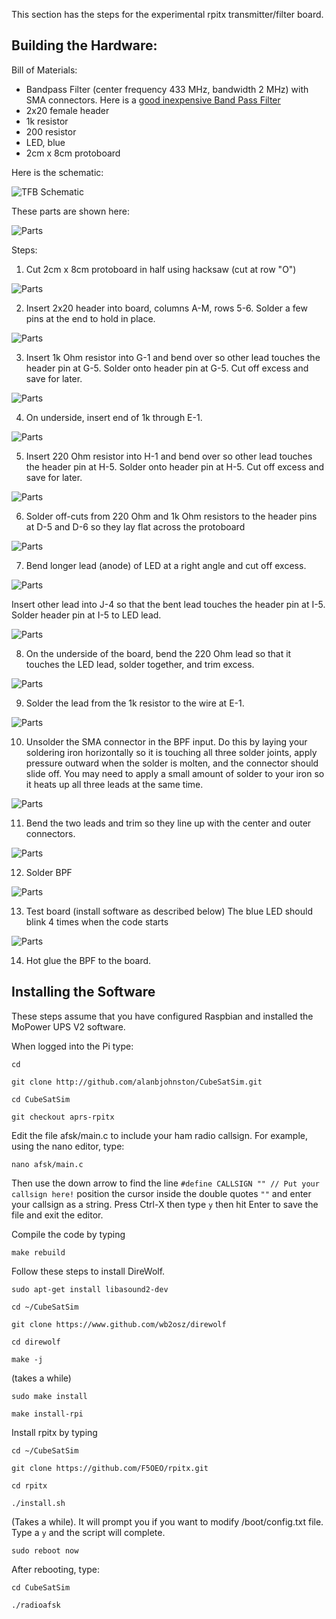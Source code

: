 This section has the steps for the experimental rpitx transmitter/filter board.

## Building the Hardware:

Bill of Materials:

- Bandpass Filter (center frequency 433 MHz, bandwidth 2 MHz) with SMA connectors. Here is a [good inexpensive Band Pass Filter](https://www.amazon.com/Bandpass-Filter-Anti-interference-Denoise-Interface/dp/B07R8Y1PM4) 
- 2x20 female header
- 1k resistor
- 200 resistor
- LED, blue
- 2cm x 8cm protoboard

Here is the schematic:

![TFB Schematic](https://countingfromzero.net/amsat/TFB/TFB_Schematic.PNG)

These parts are shown here:

![Parts](https://countingfromzero.net/amsat/TFB/1.jpg)

Steps:

1. Cut 2cm x 8cm protoboard in half using hacksaw (cut at row "O")

![Parts](https://countingfromzero.net/amsat/TFB/2.JPG)

2. Insert 2x20 header into board, columns A-M, rows 5-6.  Solder a few pins at the end to hold in place.

![Parts](https://countingfromzero.net/amsat/TFB/3.JPG)

3. Insert 1k Ohm resistor into G-1 and bend over so other lead touches the header pin at G-5.  Solder onto header pin at G-5. Cut off excess and save for later.

![Parts](https://countingfromzero.net/amsat/TFB/4.JPG)

4. On underside, insert end of 1k through E-1.

![Parts](https://countingfromzero.net/amsat/TFB/5.JPG)

5. Insert 220 Ohm resistor into H-1 and bend over so other lead touches the header pin at H-5.  Solder onto header pin at H-5.  Cut off excess and save for later.

![Parts](https://countingfromzero.net/amsat/TFB/6.JPG)

6. Solder off-cuts from 220 Ohm and 1k Ohm resistors to the header pins at D-5 and D-6 so they lay flat across the protoboard

![Parts](https://countingfromzero.net/amsat/TFB/7.JPG)

7. Bend longer lead (anode) of LED at a right angle and cut off excess.  

![Parts](https://countingfromzero.net/amsat/TFB/8.JPG)

Insert other lead into J-4 so that the bent lead touches the header pin at I-5.  Solder header pin at I-5 to LED lead.

![Parts](https://countingfromzero.net/amsat/TFB/9.JPG)

8. On the underside of the board, bend the 220 Ohm lead so that it touches the LED lead, solder together, and trim excess.

![Parts](https://countingfromzero.net/amsat/TFB/10.JPG)

9. Solder the lead from the 1k resistor to the wire at E-1.

![Parts](https://countingfromzero.net/amsat/TFB/12a.JPG)

10. Unsolder the SMA connector in the BPF input.  Do this by laying your soldering iron horizontally so it is touching all three solder joints, apply pressure outward when the solder is molten, and the connector should slide off.  You may need to apply a small amount of solder to your iron so it heats up all three leads at the same time.

![Parts](https://countingfromzero.net/amsat/TFB/11.JPG)

11. Bend the two leads and trim so they line up with the center and outer connectors.

![Parts](https://countingfromzero.net/amsat/TFB/12a.JPG)

12. Solder BPF

![Parts](https://countingfromzero.net/amsat/TFB/TransmitterFilterBoard.JPG)

13. Test board (install software as described below)  The blue LED should blink 4 times when the code starts

![Parts](https://countingfromzero.net/amsat/TFB/14.jpg)

14. Hot glue the BPF to the board.


## Installing the Software

These steps assume that you have configured Raspbian and installed the MoPower UPS V2 software.

When logged into the Pi type:

`cd`

`git clone http://github.com/alanbjohnston/CubeSatSim.git`

`cd CubeSatSim`

`git checkout aprs-rpitx`

Edit the file afsk/main.c to include your ham radio callsign.  For example, using the nano editor, type:

`nano afsk/main.c`

Then use the down arrow to find the line `#define CALLSIGN "" // Put your callsign here!`  position the cursor inside the double quotes `""` and enter your callsign as a string.  Press Ctrl-X then type `y` then hit Enter to save the file and exit the editor.  

Compile the code by typing

`make rebuild`

Follow these steps to install DireWolf.

`sudo apt-get install libasound2-dev`

`cd ~/CubeSatSim`

`git clone https://www.github.com/wb2osz/direwolf`

`cd direwolf`

`make -j`

(takes a while)

`sudo make install`

`make install-rpi`

Install rpitx by typing

`cd ~/CubeSatSim`

`git clone https://github.com/F5OEO/rpitx.git`

`cd rpitx`

`./install.sh`

(Takes a while).  It will prompt you if you want to modify /boot/config.txt file.  Type a `y` and the script will complete.

`sudo reboot now`

After rebooting, type:

`cd CubeSatSim`

`./radioafsk`



